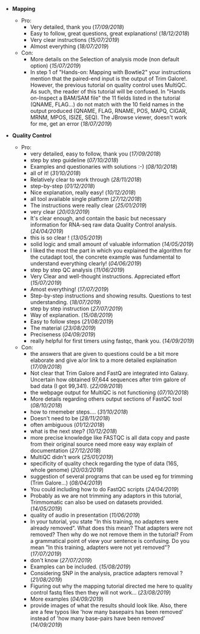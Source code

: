 - **Mapping**
  - Pro:
    - Very detailed, thank you (*17/09/2018*)
    - Easy to follow, great questions, great explanations! (*18/12/2018*)
    - Very clear instructions  (*15/07/2019*)
    - Almost everything (*18/07/2019*)
  - Con:
    - More details on the Selection of analysis mode (non default option) (*15/07/2019*)
    - In step 1 of "Hands-on: Mapping with Bowtie2" your instructions mention that the paired-end input is the output of Trim Galore!. However, the previous tutorial on quality control uses MultiQC. As such, the reader of this tutorial will be confused.  In "Hands on-Inspect a BAM/SAM file" the 11 fields listed in the tutorial (QNAME, FLAG...) do not match with the 10 field names in the output produced (QNAME, FLAG, RNAME, POS, MAPQ, CIGAR, MRNM, MPOS, ISIZE, SEQ). The JBrowse viewer, doesn't work for me, get an error (*18/07/2019*)

- **Quality Control**
  - Pro:
    - very detailed, easy to follow, thank you (*17/09/2018*)
    - step by step guideline (*07/10/2018*)
    - Examples and questionaries with solutions :-) (*08/10/2018*)
    - all of it! (*31/10/2018*)
    - Relatively clear to work through (*28/11/2018*)
    - step-by-step (*01/12/2018*)
    - Nice explanation, really easy! (*10/12/2018*)
    - all tool available single platform   (*27/12/2018*)
    - The instructions were really clear (*25/01/2019*)
    - very clear (*20/03/2019*)
    - It's clear enough, and contain the basic but necessary information for RNA-seq raw data Quality Control analysis. (*24/04/2019*)
    - this is so clear !  (*13/05/2019*)
    - solid logic and small amount of valuable information (*14/05/2019*)
    - I liked the most the part in which you explained the algorithm for the cutadapt tool, the concrete example was fundamental to understand everything clearly! (*04/06/2019*)
    - step by step QC analysis (*11/06/2019*)
    - Very Clear and well-thought instructions. Appreciated effort  (*15/07/2019*)
    - Amost everything! (*17/07/2019*)
    - Step-by-step instructions and showing results. Questions to test understanding. (*18/07/2019*)
    - step by step instruction (*27/07/2019*)
    - Way of explanation. (*15/08/2019*)
    - Easy to follow steps (*21/08/2019*)
    - The material (*23/08/2019*)
    - Preciseness (*04/09/2019*)
    - really helpful for first timers using fastqc, thank you. (*14/09/2019*)
  - Con:
    - the answers that are given to questions could be a bit more elaborate and give a/or link to a more detailed explaination (*17/09/2018*)
    - Not clear that Trim Galore and FastQ are integrated into Galaxy. Uncertain how obtained 97,644 sequences after trim galore of bad data (I got 99,341). (*22/09/2018*)
    - the webpage output for MultiQC is not functioning (*07/10/2018*)
    - More details regarding others output sections of FastQC tool (*08/10/2018*)
    - how to rmemeber steps.... (*31/10/2018*)
    - Doesn't need to be (*28/11/2018*)
    - often ambiguous (*01/12/2018*)
    - what is the next step? (*10/12/2018*)
    - more precise knowledge like FASTQC is all data copy and paste from their original source need more easy way explain of documentation    (*27/12/2018*)
    - MultiQC didn't work (*25/01/2019*)
    - specificity of quality check regarding the type of data (16S, whole genome) (*20/03/2019*)
    - suggestion of several programs that can be used eg for trimming (Trim Galore...) (*08/04/2019*)
    - You could including how to do FastQC scripts (*24/04/2019*)
    - Probably as we are not trimming any adaptors in this tutorial, Trimmomatic can also be used on datasets provided. (*14/05/2019*)
    - quality of audio in presentation (*11/06/2019*)
    - In your tutorial, you state "In this training, no adapters were already removed". What does this mean? That adapters were not removed? Then why do we not remove them in the tutorial? From a grammatical point of view your sentence is confusing. Do you mean "In this training, adapters were not yet removed"? (*17/07/2019*)
    - don't know (*27/07/2019*)
    - Examples can be included.  (*15/08/2019*)
    - Considering SNP in the analysis, practice adapters removal ?  (*21/08/2019*)
    - Figuring out why the mapping tutorial directed me here to quality control fastq files then they will not work... (*23/08/2019*)
    - More examples (*04/09/2019*)
    - provide images of what the results should look like. Also, there are a few typos like 'how many basepairs has been removed' instead of 'how many base-pairs have been removed' (*14/09/2019*)

